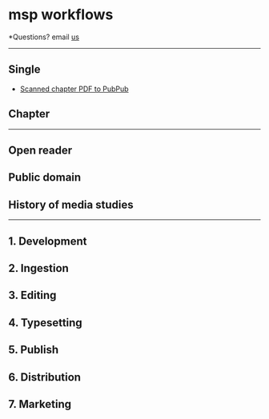# msp workflows

*Questions? email [us](mailto:press@mediastudies.press)

***

## Single

* [Scanned chapter PDF to PubPub](/scanned-chapter-pdf-to-pubpub.md)

## Chapter

***

## Open reader

## Public domain

## History of media studies

***

## 1. Development

## 2. Ingestion

## 3. Editing

## 4. Typesetting

## 5. Publish

## 6. Distribution

## 7. Marketing